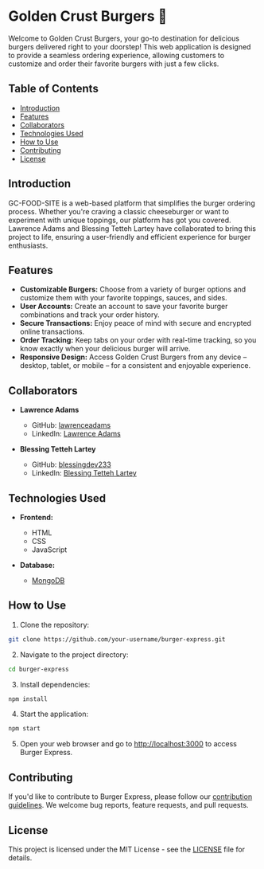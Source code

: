 # Golden Crust Burgers 🍔

Welcome to Golden Crust Burgers, your go-to destination for delicious burgers delivered right to your doorstep! This web application is designed to provide a seamless ordering experience, allowing customers to customize and order their favorite burgers with just a few clicks.

## Table of Contents

- [Introduction](#introduction)
- [Features](#features)
- [Collaborators](#collaborators)
- [Technologies Used](#technologies-used)
- [How to Use](#how-to-use)
- [Contributing](#contributing)
- [License](#license)

## Introduction

GC-FOOD-SITE is a web-based platform that simplifies the burger ordering process. Whether you're craving a classic cheeseburger or want to experiment with unique toppings, our platform has got you covered. Lawrence Adams and Blessing Tetteh Lartey have collaborated to bring this project to life, ensuring a user-friendly and efficient experience for burger enthusiasts.

## Features

- **Customizable Burgers:** Choose from a variety of burger options and customize them with your favorite toppings, sauces, and sides.
- **User Accounts:** Create an account to save your favorite burger combinations and track your order history.
- **Secure Transactions:** Enjoy peace of mind with secure and encrypted online transactions.
- **Order Tracking:** Keep tabs on your order with real-time tracking, so you know exactly when your delicious burger will arrive.
- **Responsive Design:** Access Golden Crust Burgers from any device – desktop, tablet, or mobile – for a consistent and enjoyable experience.

## Collaborators

- **Lawrence Adams**
  - GitHub: [lawrenceadams](https://github.com/theclubfoot)
  - LinkedIn: [Lawrence Adams](https://www.linkedin.com/in/lawrenceadams/)
  
- **Blessing Tetteh Lartey**
  - GitHub: [blessingdev233](https://github.com/blessingdev233)
  - LinkedIn: [Blessing Tetteh Lartey](https://www.linkedin.com/in/blessing-tetteh/)

## Technologies Used

- **Frontend:**
  - HTML
  - CSS
  - JavaScript

  
- **Database:**
  - [MongoDB](https://www.mongodb.com/)

## How to Use

1. Clone the repository:

```bash
git clone https://github.com/your-username/burger-express.git
```

2. Navigate to the project directory:

```bash
cd burger-express
```

3. Install dependencies:

```bash
npm install
```

4. Start the application:

```bash
npm start
```

5. Open your web browser and go to [http://localhost:3000](http://localhost:3000) to access Burger Express.

## Contributing

If you'd like to contribute to Burger Express, please follow our [contribution guidelines](CONTRIBUTING.md). We welcome bug reports, feature requests, and pull requests.

## License

This project is licensed under the MIT License - see the [LICENSE](LICENSE) file for details.
